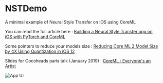 # NSTDemo
A minimal example of Neural Style Transfer on iOS using CoreML

You can read the full article here : [Building a Neural Style Transfer app on iOS with PyTorch and CoreML](https://medium.com/@alexiscreuzot/building-a-neural-style-transfer-app-on-ios-with-pytorch-and-coreml-76e00cd14b28)

Some pointers to reduce your models size : [Reducing Core ML 2 Model Size by 4X Using Quantization in iOS 12](https://heartbeat.fritz.ai/reducing-coreml2-model-size-by-4x-with-quantization-in-ios12-b1c854651c4)


Slides for Cocoheads paris talk (January 2019) : [CoreML : Everyone's an Artist](https://github.com/kirualex/NSTDemo/blob/master/CoreML%20_%20Everyone’s%20An%20Artist.pdf)


![App UI](https://i.imgur.com/iPNgGyd.jpg)
